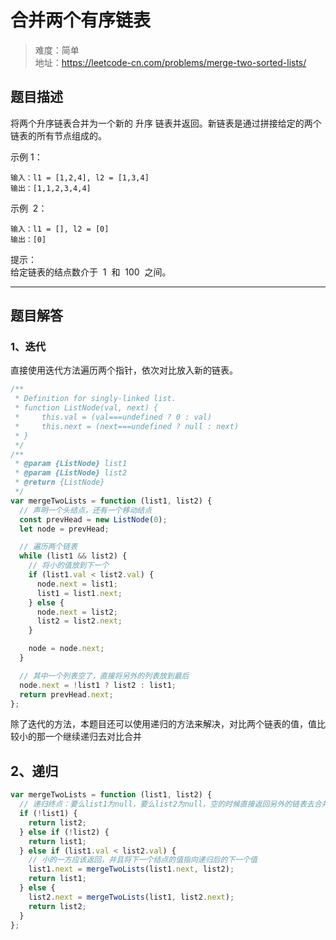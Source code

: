 # 合并两个有序链表

> 难度：简单  
> 地址：https://leetcode-cn.com/problems/merge-two-sorted-lists/

## 题目描述

将两个升序链表合并为一个新的 升序 链表并返回。新链表是通过拼接给定的两个链表的所有节点组成的。

示例 1：

```
输入：l1 = [1,2,4], l2 = [1,3,4]
输出：[1,1,2,3,4,4]
```

示例  2：

```
输入：l1 = [], l2 = [0]
输出：[0]
```

提示：  
给定链表的结点数介于  1  和  100  之间。

---

## 题目解答

### 1、迭代

直接使用迭代方法遍历两个指针，依次对比放入新的链表。

```javascript
/**
 * Definition for singly-linked list.
 * function ListNode(val, next) {
 *     this.val = (val===undefined ? 0 : val)
 *     this.next = (next===undefined ? null : next)
 * }
 */
/**
 * @param {ListNode} list1
 * @param {ListNode} list2
 * @return {ListNode}
 */
var mergeTwoLists = function (list1, list2) {
  // 声明一个头结点，还有一个移动结点
  const prevHead = new ListNode(0);
  let node = prevHead;

  // 遍历两个链表
  while (list1 && list2) {
    // 将小的值放到下一个
    if (list1.val < list2.val) {
      node.next = list1;
      list1 = list1.next;
    } else {
      node.next = list2;
      list2 = list2.next;
    }

    node = node.next;
  }

  // 其中一个列表空了，直接将另外的列表放到最后
  node.next = !list1 ? list2 : list1;
  return prevHead.next;
};
```

除了迭代的方法，本题目还可以使用递归的方法来解决，对比两个链表的值，值比较小的那一个继续递归去对比合并

## 2、递归

```javascript
var mergeTwoLists = function (list1, list2) {
  // 递归终点：要么list1为null，要么list2为null，空的时候直接返回另外的链表去合并就可以了
  if (!list1) {
    return list2;
  } else if (!list2) {
    return list1;
  } else if (list1.val < list2.val) {
    // 小的一方应该返回，并且将下一个结点的值指向递归后的下一个值
    list1.next = mergeTwoLists(list1.next, list2);
    return list1;
  } else {
    list2.next = mergeTwoLists(list1, list2.next);
    return list2;
  }
};
```
